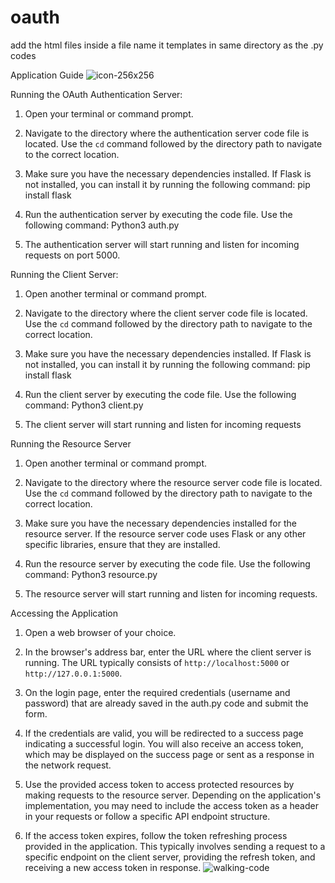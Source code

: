 # oauth
add the html files inside a file name it templates in same directory as the .py codes

Application Guide 
![icon-256x256](https://github.com/Ys01005/oauth/assets/93677795/1ee42b4c-7fa3-4753-ad6c-8005a9d7a2e7)

Running the OAuth Authentication Server:

1. Open your terminal or command prompt.

2. Navigate to the directory where the authentication server code file is located. Use the `cd` command followed by the directory path to navigate to the correct location. 

3. Make sure you have the necessary dependencies installed. If Flask is not installed, you can install it by running the following command:  pip install flask

4. Run the authentication server by executing the code file. Use the following command:
   Python3 auth.py
5. The authentication server will start running and listen for incoming requests on port 5000.

Running the Client Server:
1. Open another terminal or command prompt.

2. Navigate to the directory where the client server code file is located. Use the `cd` command followed by the directory path to navigate to the correct location. 

3. Make sure you have the necessary dependencies installed. If Flask is not installed, you can install it by running the following command:   pip install flask
   

4. Run the client server by executing the code file. Use the following command:  Python3 client.py

5. The client server will start running and listen for incoming requests 

Running the Resource Server

1. Open another terminal or command prompt.

2. Navigate to the directory where the resource server code file is located. Use the `cd` command followed by the directory path to navigate to the correct location.

3. Make sure you have the necessary dependencies installed for the resource server. If the resource server code uses Flask or any other specific libraries, ensure that they are installed.

4. Run the resource server by executing the code file. Use the following command: Python3 resource.py

5. The resource server will start running and listen for incoming requests.

Accessing the Application

1. Open a web browser of your choice.

2. In the browser's address bar, enter the URL where the client server is running. The URL typically consists of `http://localhost:5000` or `http://127.0.0.1:5000`.

3. On the login page, enter the required credentials (username and password) that are already saved in the auth.py code and submit the form.

4. If the credentials are valid, you will be redirected to a success page indicating a successful login. You will also receive an access token, which may be displayed on the success page or sent as a response in the network request.

5. Use the provided access token to access protected resources by making requests to the resource server. Depending on the application's implementation, you may need to include the access token as a header in your requests or follow a specific API endpoint structure.

6. If the access token expires, follow the token refreshing process provided in the application. This typically involves sending a request to a specific endpoint on the client server, providing the refresh token, and receiving a new access token in response.
![walking-code](https://github.com/Ys01005/oauth/assets/93677795/47ea75b5-e9f2-4ac4-b219-4273a0007b42)

